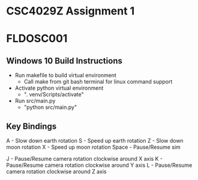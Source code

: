 # CSC4029Z Assignment 1
# FLDOSC001

## Windows 10 Build Instructions

- Run makefile to build virtual environment
    - Call make from git bash terminal for linux command support
- Activate python virtual environment
    - ". venv/Scripts/activate"
- Run src/main.py
    - "python src/main.py"

## Key Bindings

A - Slow down earth rotation
S - Speed up earth rotation
Z - Slow down moon rotation
X - Speed up moon rotation
Space - Pause/Resume sim

J - Pause/Resume camera rotation clockwise around X axis
K - Pause/Resume camera rotation clockwise around Y axis
L - Pause/Resume camera rotation clockwise around Z axis